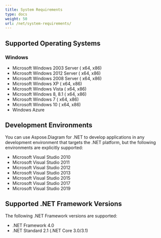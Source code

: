 ```yaml
---
title: System Requirements
type: docs
weight: 50
url: /net/system-requirements/
---
```


## **Supported Operating Systems**
### **Windows**
 * Microsoft Windows 2003 Server ( x64, x86)
 * Microsoft Windows 2012 Server ( x64, x86)
 * Microsoft Windows 2008 Server ( x64, x86)
 * Microsoft Windows XP ( x64, x86)
 * Microsoft Windows Vista ( x64, x86)
 * Microsoft Windows 8, 8.1 ( x64, x86)
 * Microsoft Windows 7 ( x64, x86)
 * Microsoft Windows 10 ( x64, x86)
 * Windows Azure
## **Development Environments**
You can use Aspose.Diagram for .NET to develop applications in any development environment that targets the .NET platform, but the following environments are explicitly supported:

 * Microsoft Visual Studio 2010
 * Microsoft Visual Studio 2011
 * Microsoft Visual Studio 2012
 * Microsoft Visual Studio 2013
 * Microsoft Visual Studio 2015
 * Microsoft Visual Studio 2017
 * Microsoft Visual Studio 2019

## **Supported .NET Framework Versions**
The following .NET Framework versions are supported:

 * .NET Framework 4.0
 * .NET Standard 2.1 (.NET Core 3.0/3.1)
